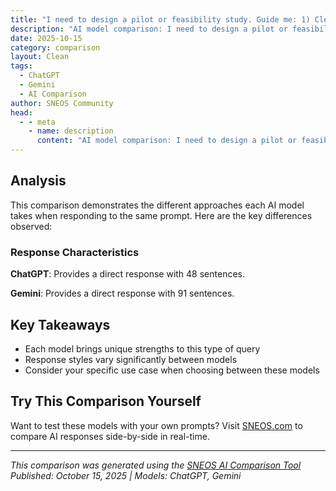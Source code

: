 ```yaml
---
title: "I need to design a pilot or feasibility study. Guide me: 1) Clearly define feasibility objectives (not effectiveness)"
description: "AI model comparison: I need to design a pilot or feasibility study. Guide me: 1) Clearly define feasibility objectives (n..."
date: 2025-10-15
category: comparison
layout: Clean
tags:
  - ChatGPT
  - Gemini
  - AI Comparison
author: SNEOS Community
head:
  - - meta
    - name: description
      content: "AI model comparison: I need to design a pilot or feasibility study. Guide me: 1) Clearly define feasibility objectives (not effectiveness)..."
---
```


<ChatComparison
  title="I need to design a pilot or feasibility study. Guide me: 1) Clearly define feasibility objectives (not effectiveness)"
  prompt="I need to design a pilot or feasibility study. Guide me: 1) Clearly define feasibility objectives (not effectiveness)"
  :responses='{"ChatGPT": "Designing a pilot or feasibility study requires a clear understanding of what you aim to assess in terms of feasibility. Here are guidelines to help you define feasibility objectives, breaking them down into various domains:\n\n### Feasibility Objectives\n\n1. **Recruitment Feasibility**\n   - **Objective:** Determine whether you can enroll a sufficient number of participants within a specified time frame.\n   - **Measurement Metrics:** \n     - Track the number of eligible participants approached vs. those who enroll.\n     - Analyze reasons for non-participation.\n\n2. **Retention Feasibility**\n   - **Objective:** Evaluate the likelihood of retaining participants throughout the study duration.\n   - **Measurement Metrics:**\n     - Monitor dropout rates and reasons for leaving the study.\n     - Assess participant engagement strategies and their effectiveness.\n\n3. **Implementation Feasibility**\n   - **Objective:** Assess the practicality of the study design and intervention in a real-world setting.\n   - **Measurement Metrics:**\n     - Evaluate adherence to the study protocol (e.g., intervention delivery adherence).\n     - Examine challenges encountered in implementing the study, such as resource availability and adherence to timelines.\n\n4. **Resource Feasibility**\n   - **Objective:** Identify the availability and adequacy of resources (e.g., personnel, equipment, budget) needed to conduct the study.\n   - **Measurement Metrics:**\n     - Analyze costs incurred vs. budget and resource allocations.\n     - Review staff training and availability, as well as facility use.\n\n5. **Data Collection Feasibility**\n   - **Objective:** Evaluate the feasibility of the chosen data collection methods (e.g., surveys, tests) and the quality of data obtained.\n   - **Measurement Metrics:**\n     - Assess response rates to surveys or completeness of data collected.\n     - Identify any technical problems related to data collection tools or procedures.\n\n6. **Acceptability Feasibility**\n   - **Objective:** Determine whether participants find the study procedures and intervention acceptable.\n   - **Measurement Metrics:**\n     - Conduct qualitative interviews or surveys to gather participant impressions.\n     - Examine adherence to study activities as an indication of acceptability.\n\n7. **Safety Feasibility**\n   - **Objective:** Assess the safety and tolerability of the intervention among participants.\n   - **Measurement Metrics:**\n     - Monitor and report any adverse events or side effects experienced by participants.\n     - Collect feedback on participant concerns regarding safety.\n\n8. **Contextual Feasibility**\n   - **Objective:** Explore the context in which the study will be implemented to identify potential facilitators and barriers.\n   - **Measurement Metrics:**\n     - Conduct stakeholder interviews or focus groups to assess the contextual factors influencing the study (e.g., organizational culture, policy environment, community engagement).\n\n### Guidelines for Defining Objectives\n\n- **Be Specific:** Use clear, measurable terms when defining each objective.\n- **Focus on \u0022Feasibility\u0022:** Distinguish between feasibility (how doable the study is in the real world) and effectiveness (how well the intervention works).\n- **Align with Stakeholders:** Involve stakeholders (participants, healthcare providers, community members) in identifying feasibility concerns.\n- **Use a Framework:** Consider using frameworks such as the RE-AIM model (Reach, Effectiveness, Adoption, Implementation, Maintenance) to ensure comprehensive feasibility assessment.\n\n### Example Objective Statement:\n- \u0022To assess recruitment feasibility, we aim to enroll at least 75% of eligible participants within a 3-month period, and document barriers to recruitment through participant response tracking.\u0022\n\nBy following these guidelines and examples, you can develop a well-structured pilot or feasibility study that effectively assesses key feasibility objectives.", "Gemini": "Designing a pilot or feasibility study is a critical step before launching a full-scale project. The key is to focus on *how* something can be done, not *if* it works.\n\nLet\u0027s break down how to clearly define your feasibility objectives, ensuring they are distinct from effectiveness outcomes.\n\n---\n\n## Defining Feasibility Objectives (Not Effectiveness)\n\nFeasibility objectives answer the question: **\u0022Can we do this?\u0022** They assess the practicality, acceptability, safety, and resources required for a larger study or intervention. They *do not* measure whether the intervention achieves its intended outcome (e.g., reduces symptoms, improves performance, changes behavior).\n\nThink of it as testing the machinery and the logistics before you start mass production.\n\n### Step 1: Understand the Core Categories of Feasibility\n\nMost feasibility objectives fall into one or more of these categories:\n\n1.  **Acceptability:** How well is the intervention/protocol received by participants, deliverers, or other stakeholders? Do they find it suitable, desirable, or satisfactory?\n2.  **Demand/Recruitment/Retention:** Can we recruit enough participants? How many agree to participate? How many drop out? Can they complete the intervention/study?\n3.  **Practicality/Implementation:** Can the intervention/protocol be delivered as intended? What resources (time, staff, equipment) are needed? Are there logistical challenges? (Often includes **Fidelity/Adherence**: How well do participants stick to the intervention, or how well do deliverers stick to the protocol?)\n4.  **Safety/Adverse Events:** Are there any unexpected harms or negative consequences associated with the intervention or study procedures?\n5.  **Resource/Cost:** What are the actual costs and resources (human, material) required to deliver the intervention and conduct the study?\n6.  **Data Collection/Measurement:** Can we effectively collect the required data using the chosen methods and instruments? Are the outcome measures appropriate, complete, and reliable in this context?\n7.  **Progression Criteria (Go/No-Go):** What are the pre-defined thresholds or criteria that, if met, would indicate readiness to proceed to a larger study?\n\n### Step 2: Formulate SMART Feasibility Objectives\n\nEach objective should be:\n\n*   **S**pecific: Clearly state what you want to achieve.\n*   **M**easurable: Define how you will quantify success or failure. This is *crucial* for feasibility objectives \u2013 often involving thresholds, percentages, or frequencies.\n*   **A**chievable: Be realistic about what you can accomplish in a pilot.\n*   **R**elevant: Directly address a feasibility concern.\n*   **T**ime-bound: Specify when the objective will be assessed (usually by the end of the pilot).\n\n**Crucially, for feasibility objectives, you MUST define what success looks like with a measurable threshold.**\n\n### Step 3: Brainstorm Your Specific Feasibility Concerns\n\nBefore writing objectives, list out all the things you are worried about or unsure of regarding your proposed intervention or study protocol.\n\n**Example Scenario:** You want to test an 8-week online cognitive behavioral therapy (CBT) program for university students experiencing mild anxiety, delivered through a new bespoke platform, with weekly therapist check-ins. You plan to conduct a full randomized controlled trial (RCT) later.\n\n**Brainstormed Concerns (Feasibility-focused):**\n\n*   Will students sign up for an online program?\n*   Will they stick with it for 8 weeks?\n*   Is the online platform easy to use?\n*   Do the therapists have enough time for check-ins?\n*   Are the anxiety questionnaires too long or difficult?\n*   Will anyone get worse or report adverse events?\n*   What\u0027s the actual cost per participant?\n*   Will the tech support be overwhelmed?\n*   Can we collect enough data for a sample size calculation later?\n\n### Step 4: Draft Your Feasibility Objectives (with Thresholds!)\n\nNow, translate your concerns into SMART objectives, explicitly stating the *measurable criteria for success*.\n\n**Using the Online CBT Program Scenario:**\n\n1.  **Objective (Acceptability - Participant):**\n    *   **To assess the acceptability of the 8-week online CBT program among university students, defined as \u226580% of participants reporting overall satisfaction (rated as \u0022satisfied\u0022 or \u0022very satisfied\u0022) with the program content and online platform experience (measured via post-program survey).**\n    *   *(Not effectiveness: Doesn\u0027t ask if anxiety reduced, just if they liked the program.)*\n\n2.  **Objective (Acceptability - Deliverer):**\n    *   **To determine the acceptability of the weekly therapist check-in protocol, defined as therapists reporting the protocol to be \u0022easy\u0022 or \u0022very easy\u0022 to follow in \u226575% of post-session supervision logs.**\n    *   *(Not effectiveness: Focuses on the protocol\u0027s ease for the therapist, not their therapeutic skill or participant outcome.)*\n\n3.  **Objective (Recruitment/Retention):**\n    *   **To determine the feasibility of recruitment, aiming to enroll 25 university students within a 6-week recruitment period.**\n    *   **To assess participant retention, aiming for \u226570% of enrolled participants to complete at least 6 out of 8 program modules and the final assessment survey.**\n    *   *(Not effectiveness: Focuses on getting people in and keeping them engaged with the process, not their anxiety levels.)*\n\n4.  **Objective (Practicality/Fidelity - Participant):**\n    *   **To evaluate participants\u0027 adherence to the online modules, defined as logging into and completing \u226575% of the core activities within each weekly module.**\n    *   *(Not effectiveness: Measures engagement with the program delivery, not its impact.)*\n\n5.  **Objective (Practicality/Fidelity - Deliverer):**\n    *   **To assess the fidelity of therapist check-ins, aiming for \u226590% of check-ins to cover the five core topics as outlined in the protocol (assessed by supervision review of recorded sessions).**\n    *   *(Not effectiveness: Checks if the protocol was followed, not if the check-in itself was therapeutically effective.)*\n\n6.  **Objective (Safety/Adverse Events):**\n    *   **To identify and track any program-related adverse events, aiming for \u003C10% of participants reporting any mild or moderate adverse event related to the intervention.**\n    *   *(Not effectiveness: Focuses purely on harm, not benefit.)*\n\n7.  **Objective (Data Collection/Measurement):**\n    *   **To determine the completeness of outcome measure data (e.g., GAD-7, PSS-10) at baseline, mid-program, and post-program, aiming for \u003C15% missing data for any single scale at any time point.**\n    *   *(Not effectiveness: Measures the ability to collect data, not the change in the data itself.)*\n\n8.  **Objective (Progression Criteria - Go/No-Go):**\n    *   **To establish clear criteria for progression to a full-scale RCT, whereby the full trial will proceed if all primary feasibility objectives (recruitment, retention, participant adherence, and safety) meet their predefined thresholds.**\n    *   *(This is an overarching objective that summarizes your decision-making.)*\n\n### Key Takeaways:\n\n*   **Avoid \u0022Does it work?\u0022 phrasing.** Rephrase any effectiveness-oriented thoughts into questions about *process* or *delivery*.\n*   **Quantify everything.** If you can\u0027t put a number to it (e.g., \u226570%, \u003C15%, 30 participants), it\u0027s not a strong feasibility objective.\n*   **Define success clearly.** What specifically will tell you that this aspect of your study is feasible?\n*   **A pilot is for learning and refining.** The results of these feasibility objectives will directly inform changes to your protocol before a larger study.\n\nBy following these steps, you\u0027ll develop a robust set of feasibility objectives that provide clear guidance for your pilot study and a solid foundation for future research."}' published-date="{DateTime.UtcNow:HH:mm}"
/>

## Analysis

This comparison demonstrates the different approaches each AI model takes when responding to the same prompt. Here are the key differences observed:

### Response Characteristics

**ChatGPT**: Provides a direct response with 48 sentences. 

**Gemini**: Provides a direct response with 91 sentences. 

## Key Takeaways

- Each model brings unique strengths to this type of query
- Response styles vary significantly between models
- Consider your specific use case when choosing between these models

## Try This Comparison Yourself

Want to test these models with your own prompts? Visit [SNEOS.com](https://sneos.com) to compare AI responses side-by-side in real-time.

---

*This comparison was generated using the [SNEOS AI Comparison Tool](https://sneos.com)*
*Published: October 15, 2025 | Models: ChatGPT, Gemini*
